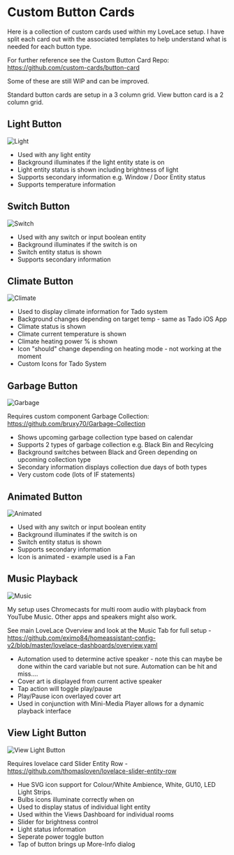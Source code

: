 # Custom Button Cards

Here is a collection of custom cards used within my LoveLace setup.  I have split each card out with the associated templates to help understand what is needed for each button type.

For further reference see the Custom Button Card Repo: https://github.com/custom-cards/button-card

Some of these are still WIP and can be improved.

Standard button cards are setup in a 3 column grid. View button card is a 2 column grid.

## Light Button

![Light](https://user-images.githubusercontent.com/25502878/101266388-4df3e500-3746-11eb-8c1a-a94d53d3c118.PNG)

* Used with any light entity
* Background illuminates if the light entity state is on
* Light entity status is shown including brightness of light
* Supports secondary information e.g. Window / Door Entity status
* Supports temperature information

## Switch Button

![Switch](https://user-images.githubusercontent.com/25502878/101266390-4e8c7b80-3746-11eb-82a8-e21d7452072c.PNG)

* Used with any switch or input boolean entity
* Background illuminates if the switch is on
* Switch entity status is shown
* Supports secondary information

## Climate Button

![Climate](https://user-images.githubusercontent.com/25502878/101266386-4d5b4e80-3746-11eb-866c-8f8d77d835c5.PNG)

* Used to display climate information for Tado system
* Background changes depending on target temp - same as Tado iOS App
* Climate status is shown
* Climate current temperature is shown
* Climate heating power % is shown
* Icon "should" change depending on heating mode - not working at the moment
* Custom Icons for Tado System

## Garbage Button

![Garbage](https://user-images.githubusercontent.com/25502878/101266387-4df3e500-3746-11eb-8550-8a70817d4e6b.PNG)

Requires custom component Garbage Collection: https://github.com/bruxy70/Garbage-Collection

* Shows upcoming garbage collection type based on calendar
* Supports 2 types of garbage collection e.g. Black Bin and Recylcing
* Background switches between Black and Green depending on upcoming collection type
* Secondary information displays collection due days of both types
* Very custom code (lots of IF statements)

## Animated Button

![Animated](https://user-images.githubusercontent.com/25502878/101266385-4d5b4e80-3746-11eb-8830-53d01766927c.PNG)

* Used with any switch or input boolean entity
* Background illuminates if the switch is on
* Switch entity status is shown
* Supports secondary information
* Icon is animated - example used is a Fan

## Music Playback

![Music](https://user-images.githubusercontent.com/25502878/101266389-4df3e500-3746-11eb-805c-87c8727a3956.PNG)

My setup uses Chromecasts for multi room audio with playback from YouTube Music.  Other apps and speakers might also work.

See main LoveLace Overview and look at the Music Tab for full setup - https://github.com/eximo84/homeassistant-config-v2/blob/master/lovelace-dashboards/overview.yaml

* Automation used to determine active speaker - note this can maybe be done within the card variable but not sure.  Automation can be hit and miss....
* Cover art is displayed from current active speaker
* Tap action will toggle play/pause
* Play/Pause icon overlayed cover art
* Used in conjunction with Mini-Media Player allows for a dynamic playback interface

## View Light Button

![View Light Button](https://user-images.githubusercontent.com/25502878/101266384-4cc2b800-3746-11eb-9d7f-cadb77f1ed93.PNG)

Requires lovelace card Slider Entity Row - https://github.com/thomasloven/lovelace-slider-entity-row

* Hue SVG icon support for Colour/White Ambience, White, GU10, LED Light Strips.
* Bulbs icons illuminate correctly when on
* Used to display status of individual light entity
* Used within the Views Dashboard for individual rooms
* Slider for brightness control
* Light status information
* Seperate power toggle button
* Tap of button brings up More-Info dialog

